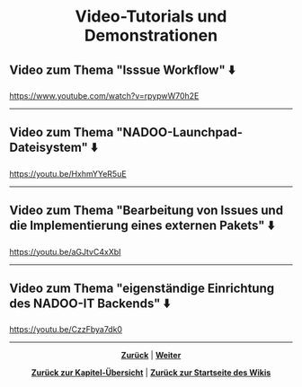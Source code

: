 # <p align="center">Video-Tutorials und Demonstrationen</p>

## Video zum Thema "Isssue Workflow" ⬇️

<https://www.youtube.com/watch?v=rpypwW70h2E>

---

## Video zum Thema "NADOO-Launchpad-Dateisystem" ⬇️

<https://youtu.be/HxhmYYeR5uE>

---

## Video zum Thema "Bearbeitung von Issues und die Implementierung eines externen Pakets" ⬇️

<https://youtu.be/aGJtvC4xXbI>

---

## Video zum Thema "eigenständige Einrichtung des NADOO-IT Backends" ⬇️

<https://youtu.be/CzzFbya7dk0>

---

<p align="center">
<a href="/docs/04-tools/05-launchpad/02-features/11-t_bar_senden/README.md"><strong>Zurück</strong></a> | 
<a href="/docs/04-tools/06-ki/README.md"><strong>Weiter</strong></a>
</p>

<p align="center">
<a href="/docs/04-tools/05-launchpad/README.md/#dieses-thema-beinhaltet-folgende-kapitel"><strong>Zurück zur Kapitel-Übersicht</strong></a> | <a href="/docs/00-willkommen/README.md"><strong>Zurück zur Startseite des Wikis</strong></a>
</p>